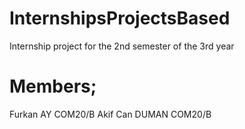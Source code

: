 # InternshipsProjectsBased
Internship project for the 2nd semester of the 3rd year
# Members;
Furkan AY COM20/B
Akif Can DUMAN COM20/B
